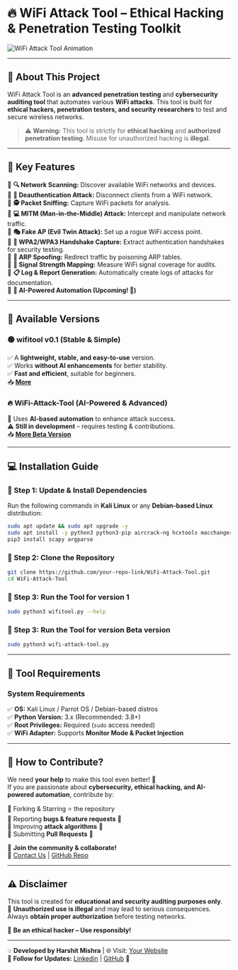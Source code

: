 # **🔥 WiFi Attack Tool – Ethical Hacking & Penetration Testing Toolkit**  

![WiFi Attack Tool Animation](https://github.com/mishra9759harshit/wifi-attack-tool/blob/main/Video-Preview/Betapreview.gif)
<!-- Replace with actual video link -->

---

## 🚀 **About This Project**  
WiFi Attack Tool is an **advanced penetration testing** and **cybersecurity auditing tool** that automates various **WiFi attacks**. This tool is built for **ethical hackers, penetration testers, and security researchers** to test and secure wireless networks.  

> ⚠️ **Warning:** This tool is strictly for **ethical hacking** and **authorized penetration testing**. Misuse for unauthorized hacking is **illegal**.

---

## 📌 **Key Features**  

🔹 **🔍 Network Scanning:** Discover available WiFi networks and devices.  
🔹 **📡 Deauthentication Attack:** Disconnect clients from a WiFi network.  
🔹 **🕵️ Packet Sniffing:** Capture WiFi packets for analysis.  
🔹 **💻 MITM (Man-in-the-Middle) Attack:** Intercept and manipulate network traffic.  
🔹 **🎭 Fake AP (Evil Twin Attack):** Set up a rogue WiFi access point.  
🔹 **🔑 WPA2/WPA3 Handshake Capture:** Extract authentication handshakes for security testing.  
🔹 **🦠 ARP Spoofing:** Redirect traffic by poisoning ARP tables.  
🔹 **📶 Signal Strength Mapping:** Measure WiFi signal coverage for audits.  
🔹 **📋 Log & Report Generation:** Automatically create logs of attacks for documentation.  
🔹 **🔄 AI-Powered Automation (Upcoming! 🤖)**  

---

## **📌 Available Versions**  

### 🟢 **wifitool v0.1 (Stable & Simple)**
✅ A **lightweight, stable, and easy-to-use** version.  
✅ Works **without AI enhancements** for better stability.  
✅ **Fast and efficient**, suitable for beginners.  
📥 **[More](https://github.com/mishra9759harshit/wifi-attack-tool/blob/master/wifitool-version01.md)**  

### 🔥 **WiFi-Attack-Tool (AI-Powered & Advanced)**
🚀 Uses **AI-based automation** to enhance attack success.  
⚠️ **Still in development** – requires testing & contributions.  
📥 **[More Beta Version](https://github.com/mishra9759harshit/wifi-attack-tool/blob/master/beta-instruction.md)**  

---

## **💻 Installation Guide**  

### **🔹 Step 1: Update & Install Dependencies**  
Run the following commands in **Kali Linux** or any **Debian-based Linux** distribution:

```bash
sudo apt update && sudo apt upgrade -y
sudo apt install -y python3 python3-pip aircrack-ng hcxtools macchanger iw net-tools
pip3 install scapy argparse
```

### **🔹 Step 2: Clone the Repository**  
```bash
git clone https://github.com/your-repo-link/WiFi-Attack-Tool.git
cd WiFi-Attack-Tool
```

### **🔹 Step 3: Run the Tool for version 1**  
```bash
sudo python3 wifitool.py --help
```
### **🔹 Step 3: Run the Tool for version Beta version**  
```bash
sudo python3 wifi-attack-tool.py 
```

---

## **📌 Tool Requirements**  

### **System Requirements**  
✅ **OS:** Kali Linux / Parrot OS / Debian-based distros  
✅ **Python Version:** 3.x (Recommended: 3.8+)  
✅ **Root Privileges:** Required (`sudo` access needed)  
✅ **WiFi Adapter:** Supports **Monitor Mode & Packet Injection**  

---

## **🤝 How to Contribute?**  

We need **your help** to make this tool even better! 🎯  
If you are passionate about **cybersecurity, ethical hacking, and AI-powered automation**, contribute by:

🔹 Forking & Starring ⭐ the repository  
🔹 Reporting **bugs & feature requests** 🐛  
🔹 Improving **attack algorithms** 🔄  
🔹 Submitting **Pull Requests** 🔧  

📢 **Join the community & collaborate!**  
📩 [Contact Us](mailto:securecoderdev@gmail.com) | [GitHub Repo](https://github.com/mishra9759harshit/wifi-attack-tool)  

---

## **⚠️ Disclaimer**  

This tool is created for **educational and security auditing purposes only**.  
🚨 **Unauthorized use is illegal** and may lead to serious consequences.  
Always **obtain proper authorization** before testing networks.  

📢 **Be an ethical hacker – Use responsibly!**  

---

💡 **Developed by Harshit Mishra** | 🌐 Visit: [Your Website](https://mishraharshit.vercel.app)  
🔗 **Follow for Updates:** [Linkedin](https://www.linkedin.com/in/harshit-mishra-mr-robot) | [GitHub](https://github.com/mishra9759harshit) 🚀  
